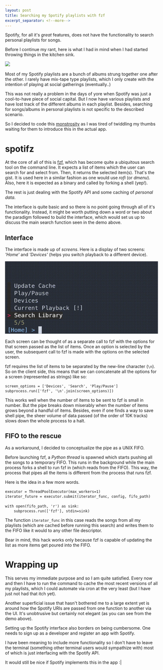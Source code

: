 ```yaml
---
layout: post
title: Searching my Spotify playlists with fzf
excerpt_separator: <!--more-->
---
```


Spotify, for all it's _great_ features, does not have the functionality to
search personal playlists for songs.
<!--more-->
Before I continue my rant, here is what I
had in mind when I had started throwing things in the kitchen sink.

![](/images/search_demo.gif)

Most of my Spotify playlists are a bunch of albums strung together one after the
other. I rarely have mix-tape type playlists, which I only create with the
intention of playing at social gatherings (eventually..)

This was not really a problem in the days of yore when Spotify was just a
cool-to-have piece of social capital. But I now have various playlists and have
lost track of the different albums in each playlist. Besides, searching for
songs/albums in personal playlists is not specific to the described scenario.

So I decided to code this [monstrosity](https://github.com/junkmechanic/spotifz)
as I was tired of twiddling my thumbs waiting for them to introduce this in
the actual app.

# spotifz

At the core of all of this is [fzf](https://github.com/junegunn/fzf), which has
become quite a ubiquitous search tool on the command line.  It expects a list of
items which the user can search for and select from. Then, it returns the
selected item(s). That's the gist. It is used here in a similar fashion as one
would use _rofi_ (or _dmenu_). Also, here it is expected as a binary and called
by forking a shell (yep!).

The rest is just dealing with the Spotify API and some caching of _personal
data_.

The interface is quite basic and so there is no point going through all of it's
functionality. Instead, it might be worth putting down a word or two about the
paradigm followed to build the interface, which would set us up to discuss the
main search function seen in the demo above.

## Interface

The interface is made up of *screens*. Here is a display of two screens:
_'Home'_ and _'Devices'_ (helps you switch playback to a different device).

![](/images/screens.gif)

Each screen can be thought of as a separate call to fzf with the options for
that screen passed as the list of items. Once an option is selected by the
user, the subsequent call to fzf is made with the options on the selected
screen.

fzf requires the list of items to be separated by the new-line character (`\n`).
So on the client side, this means that we can concatenate all the options for a
screen (represented as strings) like so:

    screen_options = ['Devices', 'Search', 'Play/Pause']
    subprocess.run(['fzf', '\n'.join(screen_options)])

This works well when the number of items to be sent to fzf is small in number.
But the pipe breaks down miserably when the number of items grows beyond a
handful of items. Besides, even if one finds a way to save shell pipe, the sheer
volume of data passed (of the order of 10K tracks) slows down the whole process
to a halt.

## FIFO to the rescue

As a workaround, I decided to conceptualize the pipe as a UNIX FIFO.

Before launching fzf, a _Python thread_ is spawned which starts pushing all the
songs to a temporary FIFO. This runs in the background while the main process
forks a shell to run fzf in (which reads from the FIFO). This way, the process
that pipes all the items is different from the process that runs fzf.

Here is the idea in a few more words.

    executor = ThreadPoolExecutor(max_workers=1)
    iterator_future = executor.submit(iterator_func, config, fifo_path)

    with open(fifo_path, 'r') as sink:
        subprocess.run(['fzf'], stdin=sink)

The function `iterator_func` in this case reads the songs from all my playlists
(which are cached before running this search) and writes them to the FIFO like
it would to any other file descriptor.

Bear in mind, this hack works only because fzf is capable of updating the list
as more items get poured into the FIFO.

# Wrapping up

This serves my immediate purpose and so I am quite satisfied. Every now and then
I have to run the command to cache the most recent versions of all my playlists,
which I could automate via cron at the very least (but I have just not had that
itch yet).

Another superficial issue that hasn't bothered me to a large extent yet is
around how the Spotify URIs are passed from one function to another via the UI.
It's unobtrusive but certainly not elegant (as you can see from the demo above).

Setting up the Spotify interface also borders on being cumbersome. One needs to
sign up as a developer and register an app with Spotify.

I have been meaning to include more functionality so I don't have to leave the
terminal (something other terminal users would sympathize with) most of which is
just interfacing with the Spotify API.

It would still be nice if Spotify implements this in the app :\|
